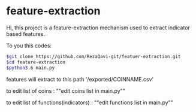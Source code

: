 # feature-extraction
Hi, this project is a feature-extraction mechanism used to extract indicator based features.

To you this codes:
```bash
$git clone https://github.com/RezaQavi-git/featuer-extraction.git
$cd feature-extraction
$python3.6 main.py
```
features will extract to this path '/exported/COINNAME.csv'
    

to edit list of coins : ""edit coins list in main.py""

to edit list of functions(indicators) : ""edit functions list in main.py""
